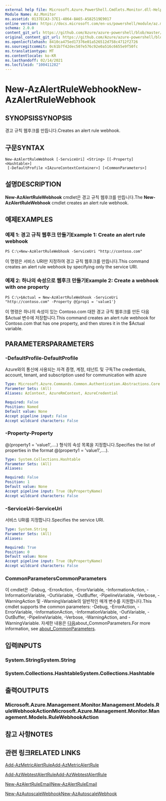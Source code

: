 ```yaml
---
external help file: Microsoft.Azure.PowerShell.Cmdlets.Monitor.dll-Help.xml
Module Name: Az.Monitor
ms.assetid: 0137ECA3-37E1-4064-8A65-A582519E9017
online version: https://docs.microsoft.com/en-us/powershell/module/az.monitor/new-azalertrulewebhook
schema: 2.0.0
content_git_url: https://github.com/Azure/azure-powershell/blob/master/src/Monitor/Monitor/help/New-AzAlertRuleWebhook.md
original_content_git_url: https://github.com/Azure/azure-powershell/blob/master/src/Monitor/Monitor/help/New-AzAlertRuleWebhook.md
ms.openlocfilehash: 8410ca475ed17376e01a526512d758c4712f2726
ms.sourcegitcommit: 0c61b7f42dec507e576c92e0a516c6655e9f50fc
ms.translationtype: MT
ms.contentlocale: ko-KR
ms.lasthandoff: 02/14/2021
ms.locfileid: "100411282"
---
```

# <span data-ttu-id="d8d02-101">New-AzAlertRuleWebhook</span><span class="sxs-lookup"><span data-stu-id="d8d02-101">New-AzAlertRuleWebhook</span></span>

## <span data-ttu-id="d8d02-102">SYNOPSIS</span><span class="sxs-lookup"><span data-stu-id="d8d02-102">SYNOPSIS</span></span>
<span data-ttu-id="d8d02-103">경고 규칙 웹후크를 만듭니다.</span><span class="sxs-lookup"><span data-stu-id="d8d02-103">Creates an alert rule webhook.</span></span>

## <span data-ttu-id="d8d02-104">구문</span><span class="sxs-lookup"><span data-stu-id="d8d02-104">SYNTAX</span></span>

```
New-AzAlertRuleWebhook [-ServiceUri] <String> [[-Property] <Hashtable>]
 [-DefaultProfile <IAzureContextContainer>] [<CommonParameters>]
```

## <span data-ttu-id="d8d02-105">설명</span><span class="sxs-lookup"><span data-stu-id="d8d02-105">DESCRIPTION</span></span>
<span data-ttu-id="d8d02-106">**New-AzAlertRuleWebhook** cmdlet은 경고 규칙 웹후크를 만듭니다.</span><span class="sxs-lookup"><span data-stu-id="d8d02-106">The **New-AzAlertRuleWebhook** cmdlet creates an alert rule webhook.</span></span>

## <span data-ttu-id="d8d02-107">예제</span><span class="sxs-lookup"><span data-stu-id="d8d02-107">EXAMPLES</span></span>

### <span data-ttu-id="d8d02-108">예제 1: 경고 규칙 웹후크 만들기</span><span class="sxs-lookup"><span data-stu-id="d8d02-108">Example 1: Create an alert rule webhook</span></span>
```
PS C:\>New-AzAlertRuleWebhook -ServiceUri "http://contoso.com"
```

<span data-ttu-id="d8d02-109">이 명령은 서비스 URI만 지정하여 경고 규칙 웹후크를 만듭니다.</span><span class="sxs-lookup"><span data-stu-id="d8d02-109">This command creates an alert rule webhook by specifying only the service URI.</span></span>

### <span data-ttu-id="d8d02-110">예제 2: 하나의 속성으로 웹후크 만들기</span><span class="sxs-lookup"><span data-stu-id="d8d02-110">Example 2: Create a webhook with one property</span></span>
```
PS C:\>$Actual = New-AzAlertRuleWebhook -ServiceUri "http://contoso.com" -Property @{prop1 = 'value1'}
```

<span data-ttu-id="d8d02-111">이 명령은 하나의 속성이 있는 Contoso.com 대한 경고 규칙 웹후크를 만든 다음 $Actual 변수에 저장합니다.</span><span class="sxs-lookup"><span data-stu-id="d8d02-111">This command creates an alert rule webhook for Contoso.com that has one property, and then stores it in the $Actual variable.</span></span>

## <span data-ttu-id="d8d02-112">PARAMETERS</span><span class="sxs-lookup"><span data-stu-id="d8d02-112">PARAMETERS</span></span>

### <span data-ttu-id="d8d02-113">-DefaultProfile</span><span class="sxs-lookup"><span data-stu-id="d8d02-113">-DefaultProfile</span></span>
<span data-ttu-id="d8d02-114">Azure와의 통신에 사용되는 자격 증명, 계정, 테넌트 및 구독</span><span class="sxs-lookup"><span data-stu-id="d8d02-114">The credentials, account, tenant, and subscription used for communication with azure</span></span>

```yaml
Type: Microsoft.Azure.Commands.Common.Authentication.Abstractions.Core.IAzureContextContainer
Parameter Sets: (All)
Aliases: AzContext, AzureRmContext, AzureCredential

Required: False
Position: Named
Default value: None
Accept pipeline input: False
Accept wildcard characters: False
```

### <span data-ttu-id="d8d02-115">-Property</span><span class="sxs-lookup"><span data-stu-id="d8d02-115">-Property</span></span>
<span data-ttu-id="d8d02-116">@(property1 = 'value1',....) 형식의 속성 목록을 지정합니다.</span><span class="sxs-lookup"><span data-stu-id="d8d02-116">Specifies the list of properties in the format @(property1 = 'value1',....).</span></span>

```yaml
Type: System.Collections.Hashtable
Parameter Sets: (All)
Aliases:

Required: False
Position: 1
Default value: None
Accept pipeline input: True (ByPropertyName)
Accept wildcard characters: False
```

### <span data-ttu-id="d8d02-117">-ServiceUri</span><span class="sxs-lookup"><span data-stu-id="d8d02-117">-ServiceUri</span></span>
<span data-ttu-id="d8d02-118">서비스 URI를 지정합니다.</span><span class="sxs-lookup"><span data-stu-id="d8d02-118">Specifies the service URI.</span></span>

```yaml
Type: System.String
Parameter Sets: (All)
Aliases:

Required: True
Position: 0
Default value: None
Accept pipeline input: True (ByPropertyName)
Accept wildcard characters: False
```

### <span data-ttu-id="d8d02-119">CommonParameters</span><span class="sxs-lookup"><span data-stu-id="d8d02-119">CommonParameters</span></span>
<span data-ttu-id="d8d02-120">이 cmdlet은 -Debug, -ErrorAction, -ErrorVariable, -InformationAction, -InformationVariable, -OutVariable, -OutBuffer, -PipelineVariable, -Verbose, -WarningAction 및 -WarningVariable의 일반적인 매개 변수를 지원합니다.</span><span class="sxs-lookup"><span data-stu-id="d8d02-120">This cmdlet supports the common parameters: -Debug, -ErrorAction, -ErrorVariable, -InformationAction, -InformationVariable, -OutVariable, -OutBuffer, -PipelineVariable, -Verbose, -WarningAction, and -WarningVariable.</span></span> <span data-ttu-id="d8d02-121">자세한 내용은 [다음](http://go.microsoft.com/fwlink/?LinkID=113216)about_CommonParameters.</span><span class="sxs-lookup"><span data-stu-id="d8d02-121">For more information, see [about_CommonParameters](http://go.microsoft.com/fwlink/?LinkID=113216).</span></span>

## <span data-ttu-id="d8d02-122">입력</span><span class="sxs-lookup"><span data-stu-id="d8d02-122">INPUTS</span></span>

### <span data-ttu-id="d8d02-123">System.String</span><span class="sxs-lookup"><span data-stu-id="d8d02-123">System.String</span></span>

### <span data-ttu-id="d8d02-124">System.Collections.Hashtable</span><span class="sxs-lookup"><span data-stu-id="d8d02-124">System.Collections.Hashtable</span></span>

## <span data-ttu-id="d8d02-125">출력</span><span class="sxs-lookup"><span data-stu-id="d8d02-125">OUTPUTS</span></span>

### <span data-ttu-id="d8d02-126">Microsoft.Azure.Management.Monitor.Management.Models.RuleWebhookAction</span><span class="sxs-lookup"><span data-stu-id="d8d02-126">Microsoft.Azure.Management.Monitor.Management.Models.RuleWebhookAction</span></span>

## <span data-ttu-id="d8d02-127">참고 사항</span><span class="sxs-lookup"><span data-stu-id="d8d02-127">NOTES</span></span>

## <span data-ttu-id="d8d02-128">관련 링크</span><span class="sxs-lookup"><span data-stu-id="d8d02-128">RELATED LINKS</span></span>


[<span data-ttu-id="d8d02-129">Add-AzMetricAlertRule</span><span class="sxs-lookup"><span data-stu-id="d8d02-129">Add-AzMetricAlertRule</span></span>](./Add-AzMetricAlertRule.md)

[<span data-ttu-id="d8d02-130">Add-AzWebtestAlertRule</span><span class="sxs-lookup"><span data-stu-id="d8d02-130">Add-AzWebtestAlertRule</span></span>](./Add-AzWebtestAlertRule.md)

[<span data-ttu-id="d8d02-131">New-AzAlertRuleEmail</span><span class="sxs-lookup"><span data-stu-id="d8d02-131">New-AzAlertRuleEmail</span></span>](./New-AzAlertRuleEmail.md)

[<span data-ttu-id="d8d02-132">New-AzAutoscaleWebhook</span><span class="sxs-lookup"><span data-stu-id="d8d02-132">New-AzAutoscaleWebhook</span></span>](./New-AzAutoscaleWebhook.md)


